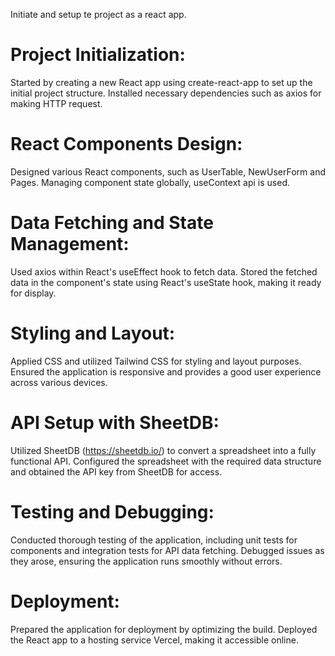 Initiate and setup te project as a react app.

# Project Initialization:

Started by creating a new React app using create-react-app to set up the initial project structure.
Installed necessary dependencies such as axios for making HTTP request.

# React Components Design:

Designed various React components, such as UserTable, NewUserForm and Pages.
Managing component state globally, useContext api is used.

# Data Fetching and State Management:

Used axios within React's useEffect hook to fetch data.
Stored the fetched data in the component's state using React's useState hook, making it ready for display.

# Styling and Layout:

Applied CSS and utilized Tailwind CSS for styling and layout purposes.
Ensured the application is responsive and provides a good user experience across various devices.

# API Setup with SheetDB:

Utilized SheetDB (https://sheetdb.io/) to convert a spreadsheet into a fully functional API.
Configured the spreadsheet with the required data structure and obtained the API key from SheetDB for access.

# Testing and Debugging:

Conducted thorough testing of the application, including unit tests for components and integration tests for API data fetching.
Debugged issues as they arose, ensuring the application runs smoothly without errors.

# Deployment:

Prepared the application for deployment by optimizing the build.
Deployed the React app to a hosting service Vercel, making it accessible online.

